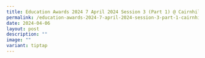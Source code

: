 ```yaml
---
title: Education Awards 2024 7 April 2024 Session 3 (Part 1) @ Cairnhill CC
permalink: /education-awards-2024-7-april-2024-session-3-part-1-cairnhill-cc/
date: 2024-04-06
layout: post
description: ""
image: ""
variant: tiptap
---
```


